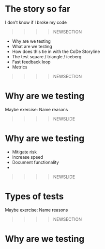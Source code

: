 # The story so far
I don't know if I broke my code
>>>>NEWSECTION
- Why are we testing
- What are we testing
- How does this tie in with the CoDe Storyline
- The test square / triangle / iceberg
- Fast feedback loop
- Metrics

>>>>NEWSECTION
# Why are we testing
Maybe exercise: Name reasons

>>>>NEWSLIDE
# Why are we testing

- Mitigate risk
- Increase speed
- Document functionality
- 

>>>>NEWSLIDE
# Types of tests
Maybe exercise: Name reasons


>>>>NEWSECTION
# Why are we testing
